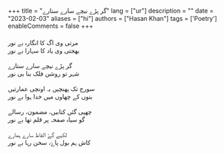 +++
title = "گر پڑے نیچے سارے ستارے"
lang = ["ur"]
description = ""
date = "2023-02-03"
aliases = ["hi"]
authors = ["Hasan Khan"]
tags = ['Poetry']
enableComments = false
+++


<p style="font-family: 'Noto Nastaliq Urdu'; font-size: 22px; line-height:2.7;">

مرتی وی اگ کا انگارہ بے نور<br>
بھجتی وی یاد کا سہارا بے نور
<br><br> 
گر پڑے نیچے سارے ستارے<br>
شہر تو روشن فلک بنا بی نور
<br><br> 
سورج تک پھنچیں یہ اونچی عمارتیں<br>
بتوں کے چھاوں میں خدا ہوا بے نور
<br><br> 
چھپی گئں کتابیں، مضمون، رسالے<br>
گو سیاہ صفحہ پر قلم تھا بے نور
<br><br> 
لکہے گۓ الفاظ سارے ہمارے<br>
کاش ہم بول پاۓ، سخن رہا بے نور

<p>
